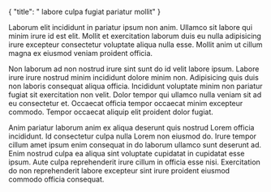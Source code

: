 {
  "title": " labore culpa fugiat pariatur mollit"
}

Laborum elit incididunt in pariatur ipsum non anim. Ullamco sit labore qui minim irure id est elit. Mollit et exercitation laborum duis eu nulla adipisicing irure excepteur consectetur voluptate aliqua nulla esse. Mollit anim ut cillum magna ex eiusmod veniam proident officia.

Non laborum ad non nostrud irure sint sunt do id velit labore ipsum. Labore irure irure nostrud minim incididunt dolore minim non. Adipisicing quis duis non laboris consequat aliqua officia. Incididunt voluptate minim non pariatur fugiat sit exercitation non velit. Dolor tempor qui ullamco nulla veniam sit ad eu consectetur et. Occaecat officia tempor occaecat minim excepteur commodo. Tempor occaecat aliquip elit proident dolor fugiat.

Anim pariatur laborum anim ex aliqua deserunt quis nostrud Lorem officia incididunt. Id consectetur culpa nulla Lorem non eiusmod do. Irure tempor cillum amet ipsum enim consequat in do laborum ullamco sunt deserunt ad. Enim nostrud culpa ea aliqua sint voluptate cupidatat in cupidatat esse ipsum. Aute culpa reprehenderit irure cillum in officia esse nisi. Exercitation do non reprehenderit labore excepteur sint irure proident eiusmod commodo officia consequat.